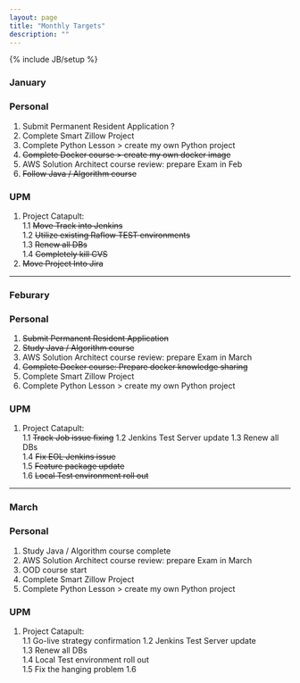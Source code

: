 ```yaml
---
layout: page
title: "Monthly Targets"
description: ""
---
```

{% include JB/setup %}

### January

### Personal

1. Submit Permanent Resident Application ?  
2. Complete Smart Zillow Project  
3. Complete Python Lesson >  create my own Python project
4. <s>Complete Docker course >  create my own docker image</s>  
5. AWS Solution Architect course review: prepare Exam in Feb 
6. <s>Follow Java / Algorithm course </s>

### UPM

1. Project Catapult:<br /> 
	1.1  <s>Move Track into Jenkins </s> <br />
	1.2  <s>Utilize existing Raflow TEST environments</s> <br />
    1.3  <s>Renew all DBs</s>  <br />
    1.4  <s>Completely kill CVS</s>   <br />
2. <s>Move Project Into Jira</s>

--- 

### Feburary 

### Personal

1. <s>Submit Permanent Resident Application</s>
2. <s>Study Java / Algorithm course </s>
3. AWS Solution Architect course review: prepare Exam in March
4. <s>Complete Docker course: Prepare docker knowledge sharing </s>
5. Complete Smart Zillow Project  
6. Complete Python Lesson >  create my own Python project

### UPM

1. Project Catapult:<br /> 
	1.1  <s>Track Job issue fixing</s> 
	1.2  Jenkins Test Server update 
    1.3  Renew all DBs  <br />
    1.4  <s>Fix EOL Jenkins issue</s>   <br />
 	1.5  <s>Feature package update</s> <br />
 	1.6  <s>Local Test environment roll out </s>

--- 

### March 


### Personal

1. Study Java / Algorithm course complete
3. AWS Solution Architect course review: prepare Exam in March
4. OOD course start
5. Complete Smart Zillow Project  
6. Complete Python Lesson >  create my own Python project

### UPM

1. Project Catapult:<br /> 
	1.1  Go-live strategy confirmation 
	1.2  Jenkins Test Server update   <br />
    1.3  Renew all DBs  <br />
 	1.4  Local Test environment roll out <br /> 
 	1.5  Fix the hanging problem 
 	1.6  